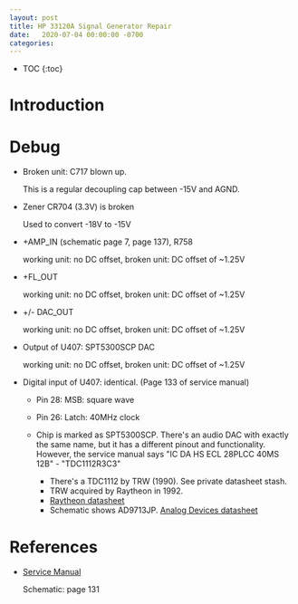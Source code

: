 ```yaml
---
layout: post
title: HP 33120A Signal Generator Repair
date:   2020-07-04 00:00:00 -0700
categories:
---
```


* TOC
{:toc}

# Introduction

# Debug

* Broken unit: C717 blown up.

    This is a regular decoupling cap between -15V and AGND.

* Zener CR704 (3.3V) is broken

    Used to convert -18V to -15V

* +AMP_IN (schematic page 7, page 137), R758

    working unit: no DC offset, broken unit: DC offset of ~1.25V

* +FL_OUT

    working unit: no DC offset, broken unit: DC offset of ~1.25V

* +/- DAC_OUT

    working unit: no DC offset, broken unit: DC offset of ~1.25V

* Output of U407: SPT5300SCP DAC

    working unit: no DC offset, broken unit: DC offset of ~1.25V

* Digital input of U407: identical. (Page 133 of service manual)

    * Pin 28: MSB: square wave
    * Pin 26: Latch: 40MHz clock

    * Chip is marked as SPT5300SCP. There's an audio DAC with exactly the same
      name, but it has a different pinout and functionality. However, the 
      service manual says "IC DA HS ECL 28PLCC 40MS 12B" - "TDC1112R3C3"

        * There's a TDC1112 by TRW (1990). See private datasheet stash.
        * TRW acquired by Raytheon in 1992.
        * [Raytheon datasheet](https://datasheetspdf.com/pdf/545046/Raytheon/TDC1112/1)
        * Schematic shows AD9713JP. [Analog Devices datasheet](https://www.analog.com/media/en/technical-documentation/obsolete-data-sheets/254851525AD9713.pdf)



# References

* [Service Manual](/assets/hp33120a/HP_33120A_Function_Generator_Service.pdf)

    Schematic: page 131
